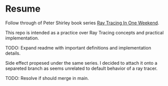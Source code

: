 # Resume

Follow through of Peter Shirley book series [Ray Tracing In One Weekend](https://raytracing.github.io/books/RayTracingInOneWeekend.html#overview).

This repo is intended as a practice over Ray Tracing concepts and practical implementation.

TODO: Expand readme with important definitions and implementation details.

Side effect propesed under the same series. I decided to attach it onto a separeted branch as seems unrelated to default behavior of a ray tracer.

TODO: Resolve if should merge in main.
